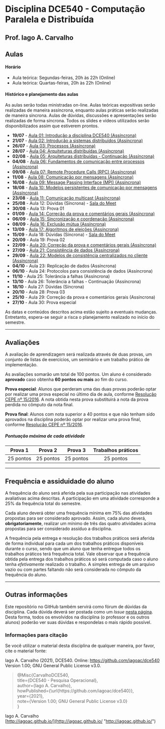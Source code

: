 # Disciplina DCE540 - Computação Paralela e Distribuída

## Prof. Iago A. Carvalho

## Aulas

#### Horário

  - Aula teórica: Segundas-feiras, 20h às 22h (Online)
  - Aula teórica: Quartas-feiras, 20h às 22h (Online)
 
#### Histórico e planejamento das aulas

As aulas serão todas ministradas on-line. Aulas teóricas expositivas serão realizadas de maneira assíncrona, enquanto aulas práticas serão realizadas de maneira síncrona. Aulas de dúvidas, discussões e apresentações serão realizadas de forma síncrona. Todos os slides e vídeos utilizados serão disponibilizados assim que estiverem prontos.

  - **19/07** - [Aula 01: Introdução a disciplina DCE540 (Assíncrona)](https://youtu.be/6b3pcEhdr5Q)
  - **21/07** - [Aula 02: Introdução a sistemas distribuídos (Assíncrona)](https://youtu.be/o95kWrMJDCE)
  - **26/07** - [Aula 03: Processos (Assíncrona)](https://youtu.be/hbe23CGlGbY)
  - **28/07** - [Aula 04: Arquiteturas distribuídas (Assíncrona)](https://youtu.be/O2ewQnW3J_g)
  - **02/08** - [Aula 05: Arquiteturas distribuídas - Continuação (Assíncrona)](https://youtu.be/6dzSmDMYLXE)
  - **04/08** - [Aula 06: Fundamentos de comunicação entre processos (Assíncrona)](https://youtu.be/RfRdrYEUSAc)
  - **09/08** - [Aula 07: Remote Procedure Calls (RPC) (Assíncrona)](https://youtu.be/weTd7jlh13I)
  - **11/08** - [Aula 08: Comunicação por mensagens (Assíncrona)](https://youtu.be/P1g0ImoZNXQ)
  - **16/08** - [Aula 09: Message Passing Interface (MPI) (Assíncrona)](https://youtu.be/7Czx_pSyf6k)
  - **18/08** - [Aula 10: Modelos persistentes de comunicação por mensagens (Assíncrona)](https://youtu.be/qQfd7W0HjEE)
  - **23/08** - [Aula 11: Comunicação multicast (Assíncrona)](https://youtu.be/-MekStw97B4)
  - **25/08** - Aula 12: Dúvidas (Síncrona) - [Sala do Meet](https://meet.google.com/lookup/eojno2f6ec)
  - **30/08** - Aula 13: Prova 01
  - **01/09** - [Aula 14: Correção da prova e comentários gerais (Assíncrona)](https://youtu.be/43qUTASRLIw)
  - **06/09** - [Aula 15: Sincronização e coordenação (Assíncrona)](https://youtu.be/z6b9UGzHpUA)
  - **08/09** - [Aula 16: Exclusão mútua (Assíncrona)](https://youtu.be/_Z-ObE_N8PI)
  - **13/09** - [Aula 17: Algoritmos de eleições (Assíncrona)](https://youtu.be/F0dSgEKs8zw)
  - **15/09** - Aula 18: Dúvidas (Síncrona) - [Sala do Meet](https://meet.google.com/lookup/eojno2f6ec)
  - **20/09** - Aula 19: Prova 02
  - **22/09** - [Aula 20: Correção da prova e comentários gerais (Assíncrona)](https://youtu.be/1iJUReYnjXA)
  - **27/09** - [Aula 21: Consistência de dados (Assíncrona)](https://youtu.be/7_GfgIVrANk)
  - **29/09** - [Aula 22: Modelos de consistência centralizados no cliente (Assíncrona)](https://youtu.be/0WxnHSKezhA)
  - **04/10** - Aula 23: Replicação de dados (Assíncrona)
  - **06/10** - Aula 24: Protocolos para consistência de dados (Assíncrona)
  - **11/10** - Aula 25: Tolerância a falhas (Assíncrona)
  - **13/10** - Aula 26: Tolerância a falhas - Continuação (Assíncrona)
  - **18/10** - Aula 27: Dúvidas (Síncrona)
  - **20/10** - Aula 28: Prova 03
  - **25/10** - Aula 29: Correção da prova e comentários gerais (Assíncrona)
  - **27/10** - Aula 30: Prova especial

As datas e conteúdos descritos acima estão sujeito a eventuais mudanças. 
Entretanto, espera-se seguir a risca o planejamento realizado no início do semestre.

---

## Avaliações

A avaliação de aprendizagem será realizada através de duas provas, um conjunto de listas de exercícios, um seminário e um trabalho prático de implementação.  

As avaliações somarão um total de 100 pontos. Um aluno é considerado **aprovado** caso obtenha **60 pontos ou mais** ao fim do curso.

**Prova especial**: Alunos que perderam uma das duas provas poderão optar por realizar uma prova especial no último dia de aula, conforme [Resolução CEPE nº 15/2016](https://www.unifal-mg.edu.br/portal/wp-content/uploads/sites/52/2019/07/15-2016-aprova-Reg.-Geral-Cursos-de-gradua%C3%A7%C3%A3o-11935-8-alterada-pela-016-2019-vide-res-020-2019.pdf "Resolução CEPE nº 15/2016"). A nota obtida nesta prova substituirá a nota da prova perdida no cômputo da nota final.

**Prova final**: Alunos com nota superior a 40 pontos e que não tenham sido aprovados na disciplina poderão optar por realizar uma prova final, conforme [Resolução CEPE nº 15/2016](https://www.unifal-mg.edu.br/portal/wp-content/uploads/sites/52/2019/07/15-2016-aprova-Reg.-Geral-Cursos-de-gradua%C3%A7%C3%A3o-11935-8-alterada-pela-016-2019-vide-res-020-2019.pdf "Resolução CEPE nº 15/2016").

##### Pontuação máxima de cada atividade
| Prova 1  | Prova 2  |  Prova 3 | Trabalhos práticos | 
| :------------: | :------------: | :------------: | :------------: |
| 25 pontos  | 25 pontos  | 25 pontos  | 25 pontos  |

---

## Frequência e assiduidade do aluno

A frequência do aluno será aferida pela sua participação nas atividades avaliativas acima descritas. A participação em uma atividade corresponde a 25% da frequência total do semestre.

Cada aluno deverá obter uma frequência mínima em 75% das atividades propostas para ser considerado aprovado. Assim, cada aluno deverá, **obrigatoriamente**, realizar um mínimo de três das quatro atividades acima propostas para ser considerado assíduo a disciplina.

A frequência pela entrega e resolução dos trabalhos práticos será aferida de forma individual para cada um dos trabalhos práticos disponíveis durante o curso, sendo que um aluno que tenha entregue todos os trabalhos práticos terá frequência total.
Vale observar que a frequência obtida pela entrega dos trabalhos práticos só será computada caso o aluno tenha *efetivamente* realizado o trabalho. A simples entrega de um arquivo vazio ou com partes faltando não será considerada no cômputo da frequência do aluno.

---

## Outras informações

Este repositório no GitHub também servirá como fórum de dúvidas da disciplina. Cada dúvida deverá ser postada como um *Issue* [nesta página](https://github.com/iagoac/dce540/issues). Desta forma, todos os envolvidos na disciplina (o professor e os outros alunos) poderão ver suas dúvidas e respondelas o mais rápido possível.

### Informações para citação

Se você utilizar o material desta disciplina de qualquer maneira, por favor, cite o material fonte:

Iago A. Carvalho (2021), DCE540. Online: https://github.com/iagoac/dce540 Version 1.00; GNU General Public License v3.0.


> @Misc{CarvalhoDCE540,  
title={DCE540 - Pesquisa Operacional},  
author={Iago A. Carvalho},   
howPublished={\url{https&#58;//github\.com/iagoac/dce540}},  
year={2021},  
note={Version 1.00; GNU General Public License v3.0}  
}


Iago A. Carvalho  
[http://iagoac.github.io/](http://iagoac.github.io/ "http://iagoac.github.io/")

